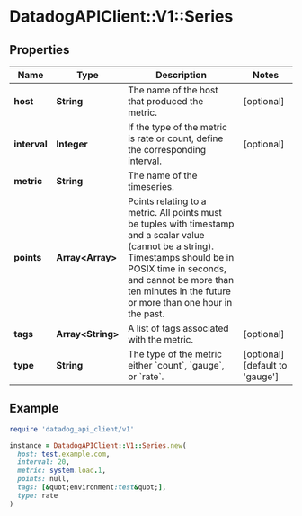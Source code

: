 # DatadogAPIClient::V1::Series

## Properties

| Name | Type | Description | Notes |
| ---- | ---- | ----------- | ----- |
| **host** | **String** | The name of the host that produced the metric. | [optional] |
| **interval** | **Integer** | If the type of the metric is rate or count, define the corresponding interval. | [optional] |
| **metric** | **String** | The name of the timeseries. |  |
| **points** | **Array&lt;Array&gt;** | Points relating to a metric. All points must be tuples with timestamp and a scalar value (cannot be a string). Timestamps should be in POSIX time in seconds, and cannot be more than ten minutes in the future or more than one hour in the past. |  |
| **tags** | **Array&lt;String&gt;** | A list of tags associated with the metric. | [optional] |
| **type** | **String** | The type of the metric either &#x60;count&#x60;, &#x60;gauge&#x60;, or &#x60;rate&#x60;. | [optional][default to &#39;gauge&#39;] |

## Example

```ruby
require 'datadog_api_client/v1'

instance = DatadogAPIClient::V1::Series.new(
  host: test.example.com,
  interval: 20,
  metric: system.load.1,
  points: null,
  tags: [&quot;environment:test&quot;],
  type: rate
)
```

